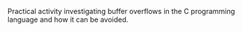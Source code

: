 Practical activity investigating buffer overflows in the C programming language and how it can be avoided.